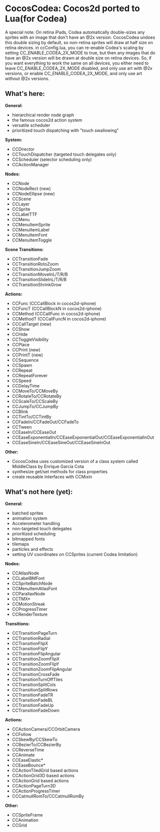 CocosCodea: Cocos2d ported to Lua(for Codea)
=

A special note: On retina iPads, Codea automatically double-sizes any sprites with an image that don't have an @2x version. CocosCodea undoes this double sizing by default, so non-retina sprites will draw at half size on retina devices. in ccConfig.lua, you can re-enable Codea's scaling by setting CC_ENABLE_CODEA_2X_MODE to true, but then any images that do have an  @2x version will be drawn at double size on retina devices. So, if you want everything to work the same on all devices, you either need to leave CC_ENABLE_CODEA_2X_MODE disabled, and only use art with @2x versions, or enable CC_ENABLE_CODEA_2X_MODE, and only use art without @2x versions.

What's here:
-
**General:** 

* hierarchical render node graph
* the famous cocos2d action system
* versatile scheduler
* prioritized touch dispatching with "touch swallowing"

**System:**
* CCDirector
* CCTouchDispatcher (targeted touch delegates only)
* CCScheduler (selector scheduling only)
* CCActionManager

**Nodes:**
* CCNode
* CCNodeRect (new)
* CCNodeEllipse (new)
* CCScene
* CCLayer
* CCSprite
* CCLabelTTF 
* CCMenu
* CCMenuItemSprite
* CCMenuItemLabel
* CCMenuItemFont
* CCMenuItemToggle

**Scene Transitions:**
* CCTransitionFade
* CCTransitionRotoZoom
* CCTransitionJumpZoom
* CCTransitionMoveInL/T/R/B
* CCTransitionSlideInL/T/R/B
* CCTransitionShrinkGrow

**Actions:**
* CCFunc (CCCallBlock in cocos2d-iphone)
* CCFuncT (CCCallBlockN in cocos2d-iphone)
* CCMethod (CCCallFunc in cocos2d-iphone)
* CCMethodT (CCCallFuncN in cocos2d-iphone)
* CCCallTarget (new)
* CCShow
* CCHide
* CCToggleVisibility
* CCPlace
* CCPrint (new)
* CCPrintT (new)
* CCSequence
* CCSpawn
* CCRepeat
* CCRepeatForever
* CCSpeed
* CCDelayTime
* CCMoveTo/CCMoveBy
* CCRotateTo/CCRotateBy
* CCScaleTo/CCScaleBy
* CCJumpTo/CCJumpBy
* CCBlink
* CCTintTo/CCTintBy
* CCFadeIn/CCFadeOut/CCFadeTo
* CCTween
* CCEaseIn/CCEaseOut
* CCEaseExponentialIn/CCEaseExponentialOut/CCEaseExponentialInOut
* CCEaseSineIn/CCEaseSineOut/CCEaseSineInOut

**Other:**
* CocosCodea uses customized version of a class system called MiddleClass by Enrique García Cota
* synthesize get/set methods for class properties
* create reusable interfaces with CCMixin
	
	
What's not here (yet):
-
**General:**
* batched sprites
* animation system
* Accelerometer handling
* non-targeted touch delegates
* prioritized scheduling
* bitmapped fonts
* tilemaps
* particles and effects
* setting UV coordinates on CCSprites (current Codea limitation)

**Nodes:**
* CCAtlasNode
* CCLabelBMFont
* CCSpriteBatchNode
* CCMenuItemAtlasFont
* CCParallaxNode
* CCTMX*
* CCMotionStreak
* CCProgressTimer
* CCRenderTexture

**Transitions:**
* CCTransitionPageTurn
* CCTransitionRadial
* CCTransitionFlipX
* CCTransitionFlipY
* CCTransitionFlipAngular
* CCTransitionZoomFlipX
* CCTransitionZoomFlipY
* CCTransitionZoomFlipAngular
* CCTransitionCrossFade
* CCTransitionTurnOffTiles
* CCTransitionSplitCols
* CCTransitionSplitRows
* CCTransitionFadeTR
* CCTransitionFadeBL
* CCTransitionFadeUp
* CCTransitionFadeDown


**Actions:**
* CCActionCamera/CCOrbitCamera
* CCFollow
* CCSkewBy/CCSkewTo
* CCBezierTo/CCBezierBy
* CCReverseTime
* CCAnimate
* CCEaseElastic*
* CCEaseBounce*
* CCActionTiledGrid based actions
* CCActionGrid3D based actions
* CCActionGrid based actions
* CCActionPageTurn3D
* CCActionProgressTimer
* CCCatmullRomTo/CCCatmullRomBy

**Other:**
* CCSpriteFrame
* CCAnimation
* CCGrid